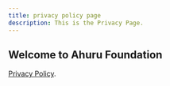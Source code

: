 ```yaml
---
title: privacy policy page
description: This is the Privacy Page.
---
```


## Welcome to Ahuru Foundation

[Privacy Policy](./PRIVACYPOLICY.html).

